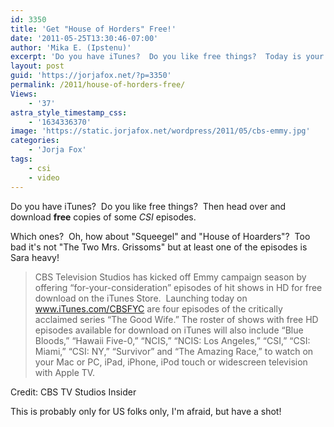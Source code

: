 ```yaml
---
id: 3350
title: 'Get "House of Horders" Free!'
date: '2011-05-25T13:30:46-07:00'
author: 'Mika E. (Ipstenu)'
excerpt: 'Do you have iTunes?  Do you like free things?  Today is your lucky day!'
layout: post
guid: 'https://jorjafox.net/?p=3350'
permalink: /2011/house-of-horders-free/
Views:
    - '37'
astra_style_timestamp_css:
    - '1634336370'
image: 'https://static.jorjafox.net/wordpress/2011/05/cbs-emmy.jpg'
categories:
    - 'Jorja Fox'
tags:
    - csi
    - video
---
```


Do you have iTunes?  Do you like free things?  Then head over and download **free** copies of some _CSI_ episodes.

Which ones?  Oh, how about "Squeegel" and "House of Hoarders"?  Too bad it's not "The Two Mrs. Grissoms" but at least one of the episodes is Sara heavy!
<blockquote>CBS Television Studios has kicked off Emmy campaign season by offering “for-your-consideration” episodes of hit shows in HD for free download on the iTunes Store.  Launching today on <a href="http://www.iTunes.com/CBSFYC">www.iTunes.com/CBSFYC</a> are four episodes of the critically acclaimed series “The Good Wife.” The roster of shows with free HD episodes available for download on iTunes will also include “Blue Bloods,” “Hawaii Five-0,” “NCIS,” “NCIS: Los Angeles,” “CSI,” “CSI: Miami,” “CSI: NY,” “Survivor” and “The Amazing Race,” to watch on your Mac or PC, iPad, iPhone, iPod touch or widescreen television with Apple TV.</blockquote>
Credit: CBS TV Studios Insider

This is probably only for US folks only, I'm afraid, but have a shot!
